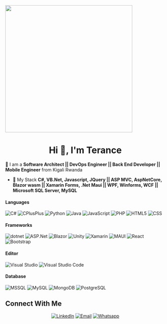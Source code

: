 <img height="400" width="auto" src="https://media.giphy.com/media/7ltN7lCgF2MQE/giphy.gif">
<h1 align="center">Hi 👋, I'm Terance</h1>

🔭 I am a **Software Architect || DevOps Engineer || Back End Developer || Mobile Engineer** from Kigali Rwanda

- 🌱 My Stack **C#, VB.Net, Javascript, JQuery || ASP MVC, AspNetCore, Blazor wasm || Xamarin Forms, .Net Maui || WPF, Winforms, WCF || Microsoft SQL Server, MySQL**


#### Languages
![C#](https://img.shields.io/badge/-CSharp-333333?style=flat&logo=csharp)
![CPlusPlus](https://img.shields.io/badge/-cplusplus-333333?style=flat&logo=cplusplus)
![Python](https://img.shields.io/badge/-Python-333333?style=flat&logo=python)
![Java](https://img.shields.io/badge/-Java-333333?style=flat&logo=oracle)
![JavaScript](https://img.shields.io/badge/-JavaScript-333333?style=flat&logo=javascript)
![PHP](https://img.shields.io/badge/-PHP-333333?style=flat&logo=php)
![HTML5](https://img.shields.io/badge/-HTML5-333333?style=flat&logo=HTML5)
![CSS](https://img.shields.io/badge/-CSS-333333?style=flat&logo=CSS3&logoColor=1572B6)



#### Frameworks
![dotnet](https://img.shields.io/badge/-dotnet-333333?style=flat&logo=dotnet)
![ASP.Net](https://img.shields.io/badge/-ASP.Net-333333?style=flat&logo=dotnet)
![Blazor](https://img.shields.io/badge/-Blazor-333333?style=flat&logo=Blazor)
![Unity](https://img.shields.io/badge/-Unity-333333?style=flat&logo=unity)
![Xamarin](https://img.shields.io/badge/-Xamarin-333333?style=flat&logo=Xamarin)
![MAUI](https://img.shields.io/badge/-MAUI-333333?style=flat&logo=dotnet)
![React](https://img.shields.io/badge/-React-333333?style=flat&logo=react)
![Bootstrap](https://img.shields.io/badge/-Bootstrap-333333?style=flat&logo=bootstrap&logoColor=563D7C)


#### Editor
![Visual Studio](https://img.shields.io/badge/-Visual%20Studio%20-333333?style=flat&logo=visual-studio&logoColor=purple)
![Visual Studio Code](https://img.shields.io/badge/-Visual%20Studio%20Code-333333?style=flat&logo=visual-studio-code&logoColor=007ACC)


#### Database
![MSSQL](https://img.shields.io/badge/Microsoft_SQL_Server-333333?style=flat&logo=microsoft-sql-server)
![MySQL](https://img.shields.io/badge/-MySQL-333333?style=flat&logo=mysql)
![MongoDB](https://img.shields.io/badge/-MongoDB-333333?style=flat&logo=mongodb)
![PostgreSQL](https://img.shields.io/badge/-PostgreSQL-333333?style=flat&logo=PostgreSQL)



## Connect With Me
<p align="center">
  <a href="https://www.linkedin.com/in/ntwali-terance-904963122/"><img alt="LinkedIn" src="https://img.shields.io/badge/LinkedIn-ntwalitera-dark?style=flat-square&logo=linkedin"></a>
  <a href="mailto:ntwalitera@gmail.com"><img alt="Email" src="https://img.shields.io/badge/Email-ntwalitera-dark?style=flat-square&logo=gmail"></a>
  <a href="https://api.whatsapp.com/send?phone=+250781607720&text=Hello%20Terance!"><img alt="Whatsapp" src="https://img.shields.io/badge/Whatsapp-ntwalitera-dark?style=flat-square&logo=whatsapp)"></a>
</p>
